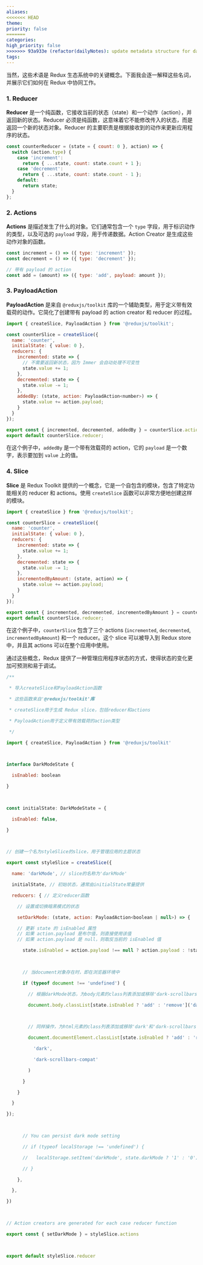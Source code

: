 ```yaml
---
aliases: 
<<<<<<< HEAD
theme: 
priority: false
=======
categories: 
high_priority: false
>>>>>>> 93a933e (refactor(dailyNotes): update metadata structure for daily notes)
tags:
---
```

当然，这些术语是 Redux 生态系统中的关键概念。下面我会逐一解释这些名词，并展示它们如何在 Redux 中协同工作。

### 1. Reducer

**Reducer** 是一个纯函数，它接收当前的状态（state）和一个动作（action），并返回新的状态。Reducer 必须是纯函数，这意味着它不能修改传入的状态，而是返回一个新的状态对象。Reducer 的主要职责是根据接收到的动作来更新应用程序的状态。

```javascript
const counterReducer = (state = { count: 0 }, action) => {
  switch (action.type) {
    case 'increment':
      return { ...state, count: state.count + 1 };
    case 'decrement':
      return { ...state, count: state.count - 1 };
    default:
      return state;
  }
};
```

### 2. Actions

**Actions** 是描述发生了什么的对象。它们通常包含一个 `type` 字段，用于标识动作的类型，以及可选的 `payload` 字段，用于传递数据。Action Creator 是生成这些动作对象的函数。

```javascript
const increment = () => ({ type: 'increment' });
const decrement = () => ({ type: 'decrement' });

// 带有 payload 的 action
const add = (amount) => ({ type: 'add', payload: amount });
```

### 3. PayloadAction

**PayloadAction** 是来自 `@reduxjs/toolkit` 库的一个辅助类型，用于定义带有效载荷的动作。它简化了创建带有 payload 的 action creator 和 reducer 的过程。

```javascript
import { createSlice, PayloadAction } from '@reduxjs/toolkit';

const counterSlice = createSlice({
  name: 'counter',
  initialState: { value: 0 },
  reducers: {
    incremented: state => {
      // 不需要返回新状态，因为 Immer 会自动处理不可变性
      state.value += 1;
    },
    decremented: state => {
      state.value -= 1;
    },
    addedBy: (state, action: PayloadAction<number>) => {
      state.value += action.payload;
    }
  }
});

export const { incremented, decremented, addedBy } = counterSlice.actions;
export default counterSlice.reducer;
```

在这个例子中，`addedBy` 是一个带有效载荷的 action，它的 `payload` 是一个数字，表示要加到 `value` 上的值。

### 4. Slice

**Slice** 是 Redux Toolkit 提供的一个概念，它是一个自包含的模块，包含了特定功能相关的 reducer 和 actions。使用 `createSlice` 函数可以非常方便地创建这样的模块。

```javascript
import { createSlice } from '@reduxjs/toolkit';

const counterSlice = createSlice({
  name: 'counter',
  initialState: { value: 0 },
  reducers: {
    incremented: state => {
      state.value += 1;
    },
    decremented: state => {
      state.value -= 1;
    },
    incrementedByAmount: (state, action) => {
      state.value += action.payload;
    }
  }
});

export const { incremented, decremented, incrementedByAmount } = counterSlice.actions;
export default counterSlice.reducer;
```

在这个例子中，`counterSlice` 包含了三个 actions (`incremented`, `decremented`, `incrementedByAmount`) 和一个 reducer。这个 slice 可以被导入到 Redux store 中，并且其 actions 可以在整个应用中使用。

通过这些概念，Redux 提供了一种管理应用程序状态的方式，使得状态的变化更加可预测和易于调试。

```js
/**

 * 导入createSlice和PayloadAction函数

 * 这些函数来自'@reduxjs/toolkit'库

 * createSlice用于生成 Redux slice，包括reducer和actions

 * PayloadAction用于定义带有效载荷的action类型

 */

import { createSlice, PayloadAction } from '@reduxjs/toolkit'

  

interface DarkModeState {

  isEnabled: boolean

}

  

const initialState: DarkModeState = {

  isEnabled: false,

}

  

// 创建一个名为styleSlice的slice，用于管理应用的主题状态

export const styleSlice = createSlice({

  name: 'darkMode', // slice的名称为'darkMode'

  initialState, // 初始状态，通常由initialState常量提供

  reducers: { // 定义reducer函数

    // 设置或切换暗黑模式的状态

    setDarkMode: (state, action: PayloadAction<boolean | null>) => {

	// 更新 state 的 isEnabled 属性
	// 如果 action.payload 是布尔值，则直接使用该值
	// 如果 action.payload 是 null，则取反当前的 isEnabled 值

      state.isEnabled = action.payload !== null ? action.payload : !state.isEnabled

  

      // 当document对象存在时，即在浏览器环境中

      if (typeof document !== 'undefined') {

        // 根据darkMode状态，为body元素的class列表添加或移除'dark-scrollbars'类

        document.body.classList[state.isEnabled ? 'add' : 'remove']('dark-scrollbars')

  

        // 同样操作，为html元素的class列表添加或移除'dark'和'dark-scrollbars-compat'类

        document.documentElement.classList[state.isEnabled ? 'add' : 'remove'](

          'dark',

          'dark-scrollbars-compat'

        )

      }

    }

  }

});

  

      // You can persist dark mode setting

      // if (typeof localStorage !== 'undefined') {

      //   localStorage.setItem('darkMode', state.darkMode ? '1' : '0')

      // }

    },

  },

})

  

// Action creators are generated for each case reducer function

export const { setDarkMode } = styleSlice.actions

  

export default styleSlice.reducer
```